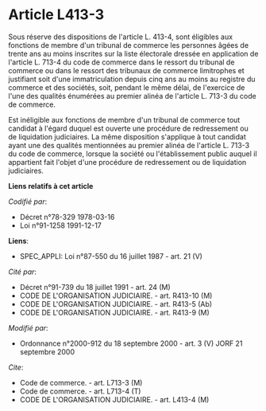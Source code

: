 # Article L413-3

Sous réserve des dispositions de l'article L. 413-4, sont éligibles aux fonctions de membre d'un tribunal de commerce les
personnes âgées de trente ans au moins inscrites sur la liste électorale dressée en application de l'article L. 713-4 du code
de commerce dans le ressort du tribunal de commerce ou dans le ressort des tribunaux de commerce limitrophes et justifiant
soit d'une immatriculation depuis cinq ans au moins au registre du commerce et des sociétés, soit, pendant le même délai, de
l'exercice de l'une des qualités énumérées au premier alinéa de l'article L. 713-3 du code de commerce.

Est inéligible aux fonctions de membre d'un tribunal de commerce tout candidat à l'égard duquel est ouverte une procédure de
redressement ou de liquidation judiciaires. La même disposition s'applique à tout candidat ayant une des qualités mentionnées
au premier alinéa de l'article L. 713-3 du code de commerce, lorsque la société ou l'établissement public auquel il
appartient fait l'objet d'une procédure de redressement ou de liquidation judiciaires.

**Liens relatifs à cet article**

_Codifié par_:

  - Décret n°78-329 1978-03-16
  - Loi n°91-1258 1991-12-17

**Liens**:

  - SPEC_APPLI: Loi n°87-550 du 16 juillet 1987 - art. 21 (V)

_Cité par_:

  - Décret n°91-739 du 18 juillet 1991 - art. 24 (M)
  - CODE DE L'ORGANISATION JUDICIAIRE. - art. R413-10 (M)
  - CODE DE L'ORGANISATION JUDICIAIRE. - art. R413-5 (Ab)
  - CODE DE L'ORGANISATION JUDICIAIRE. - art. R413-9 (M)

_Modifié par_:

  - Ordonnance n°2000-912 du 18 septembre 2000 - art. 3 (V) JORF 21 septembre 2000

_Cite_:

  - Code de commerce. - art. L713-3 (M)
  - Code de commerce. - art. L713-4 (T)
  - CODE DE L'ORGANISATION JUDICIAIRE. - art. L413-4 (M)

